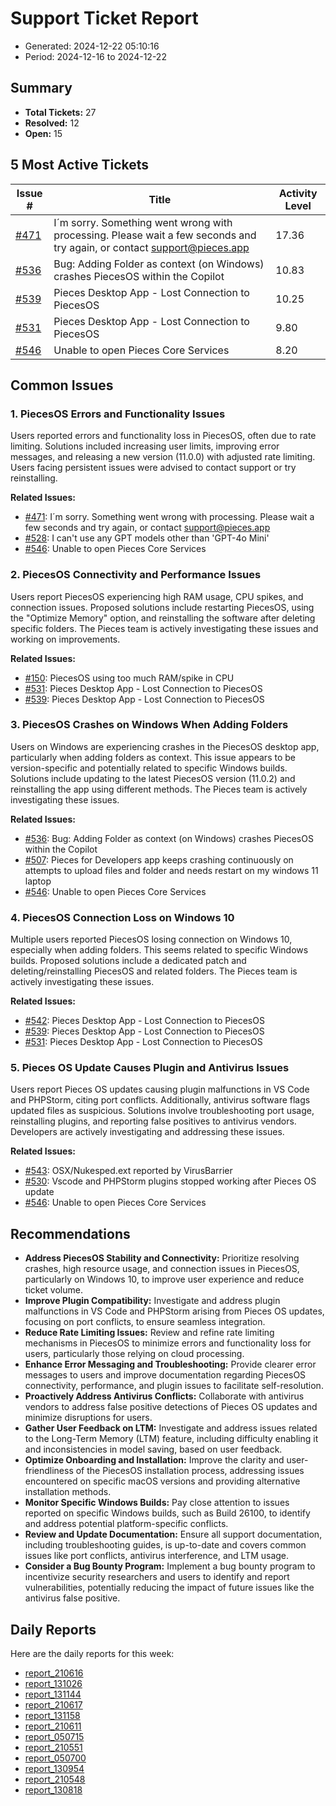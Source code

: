 # Support Ticket Report
- Generated: 2024-12-22 05:10:16
- Period: 2024-12-16 to 2024-12-22

## Summary
- **Total Tickets:** 27
- **Resolved:** 12
- **Open:** 15

## 5 Most Active Tickets
| Issue # | Title | Activity Level |
|---------|-------|----------------|
| [#471](https://github.com/pieces-app/support/issues/471) | I´m sorry. Something went wrong with processing. Please wait a few seconds and try again, or contact support@pieces.app | 17.36 |
| [#536](https://github.com/pieces-app/support/issues/536) | Bug: Adding Folder as context (on Windows) crashes PiecesOS within the Copilot | 10.83 |
| [#539](https://github.com/pieces-app/support/issues/539) | Pieces Desktop App - Lost Connection to PiecesOS | 10.25 |
| [#531](https://github.com/pieces-app/support/issues/531) | Pieces Desktop App - Lost Connection to PiecesOS | 9.80 |
| [#546](https://github.com/pieces-app/support/issues/546) | Unable to open Pieces Core Services | 8.20 |

## Common Issues
### 1. PiecesOS Errors and Functionality Issues
Users reported errors and functionality loss in PiecesOS, often due to rate limiting. Solutions included increasing user limits, improving error messages, and releasing a new version (11.0.0) with adjusted rate limiting. Users facing persistent issues were advised to contact support or try reinstalling.

**Related Issues:**
- [#471](https://github.com/pieces-app/support/issues/471): I´m sorry. Something went wrong with processing. Please wait a few seconds and try again, or contact support@pieces.app
- [#528](https://github.com/pieces-app/support/issues/528): I can't use any GPT models other than 'GPT-4o Mini'
- [#546](https://github.com/pieces-app/support/issues/546): Unable to open Pieces Core Services

### 2. PiecesOS Connectivity and Performance Issues
Users report PiecesOS experiencing high RAM usage, CPU spikes, and connection issues.  Proposed solutions include restarting PiecesOS, using the "Optimize Memory" option, and reinstalling the software after deleting specific folders. The Pieces team is actively investigating these issues and working on improvements.

**Related Issues:**
- [#150](https://github.com/pieces-app/support/issues/150): PiecesOS using too much RAM/spike in CPU
- [#531](https://github.com/pieces-app/support/issues/531): Pieces Desktop App - Lost Connection to PiecesOS
- [#539](https://github.com/pieces-app/support/issues/539): Pieces Desktop App - Lost Connection to PiecesOS

### 3. PiecesOS Crashes on Windows When Adding Folders
Users on Windows are experiencing crashes in the PiecesOS desktop app, particularly when adding folders as context. This issue appears to be version-specific and potentially related to specific Windows builds. Solutions include updating to the latest PiecesOS version (11.0.2) and reinstalling the app using different methods. The Pieces team is actively investigating these issues.

**Related Issues:**
- [#536](https://github.com/pieces-app/support/issues/536): Bug: Adding Folder as context (on Windows) crashes PiecesOS within the Copilot
- [#507](https://github.com/pieces-app/support/issues/507): Pieces for Developers app keeps crashing continuously on attempts to upload files and folder and needs restart on my windows 11 laptop
- [#546](https://github.com/pieces-app/support/issues/546): Unable to open Pieces Core Services

### 4. PiecesOS Connection Loss on Windows 10
Multiple users reported PiecesOS losing connection on Windows 10, especially when adding folders. This seems related to specific Windows builds. Proposed solutions include a dedicated patch and deleting/reinstalling PiecesOS and related folders. The Pieces team is actively investigating these issues.

**Related Issues:**
- [#542](https://github.com/pieces-app/support/issues/542): Pieces Desktop App - Lost Connection to PiecesOS
- [#539](https://github.com/pieces-app/support/issues/539): Pieces Desktop App - Lost Connection to PiecesOS
- [#531](https://github.com/pieces-app/support/issues/531): Pieces Desktop App - Lost Connection to PiecesOS

### 5. Pieces OS Update Causes Plugin and Antivirus Issues
Users report Pieces OS updates causing plugin malfunctions in VS Code and PHPStorm, citing port conflicts. Additionally, antivirus software flags updated files as suspicious. Solutions involve troubleshooting port usage, reinstalling plugins, and reporting false positives to antivirus vendors. Developers are actively investigating and addressing these issues.

**Related Issues:**
- [#543](https://github.com/pieces-app/support/issues/543): OSX/Nukesped.ext reported by VirusBarrier
- [#530](https://github.com/pieces-app/support/issues/530): Vscode and PHPStorm plugins stopped working after Pieces OS update
- [#546](https://github.com/pieces-app/support/issues/546): Unable to open Pieces Core Services


## Recommendations
- **Address PiecesOS Stability and Connectivity:** Prioritize resolving crashes, high resource usage, and connection issues in PiecesOS, particularly on Windows 10, to improve user experience and reduce ticket volume.
- **Improve Plugin Compatibility:** Investigate and address plugin malfunctions in VS Code and PHPStorm arising from Pieces OS updates, focusing on port conflicts, to ensure seamless integration.
- **Reduce Rate Limiting Issues:** Review and refine rate limiting mechanisms in PiecesOS to minimize errors and functionality loss for users, particularly those relying on cloud processing.
- **Enhance Error Messaging and Troubleshooting:** Provide clearer error messages to users and improve documentation regarding PiecesOS connectivity, performance, and plugin issues to facilitate self-resolution.
- **Proactively Address Antivirus Conflicts:** Collaborate with antivirus vendors to address false positive detections of Pieces OS updates and minimize disruptions for users.
- **Gather User Feedback on LTM:** Investigate and address issues related to the Long-Term Memory (LTM) feature, including difficulty enabling it and inconsistencies in model saving, based on user feedback.
- **Optimize Onboarding and Installation:** Improve the clarity and user-friendliness of the PiecesOS installation process, addressing issues encountered on specific macOS versions and providing alternative installation methods.
- **Monitor Specific Windows Builds:** Pay close attention to issues reported on specific Windows builds, such as Build 26100, to identify and address potential platform-specific conflicts.
- **Review and Update Documentation:** Ensure all support documentation, including troubleshooting guides, is up-to-date and covers common issues like port conflicts, antivirus interference, and LTM usage.
- **Consider a Bug Bounty Program:** Implement a bug bounty program to incentivize security researchers and users to identify and report vulnerabilities, potentially reducing the impact of future issues like the antivirus false positive.

## Daily Reports
Here are the daily reports for this week:

- [report_210616](daily/2024-12-17/report_210616.md)
- [report_131026](daily/2024-12-17/report_131026.md)
- [report_131144](daily/2024-12-18/report_131144.md)
- [report_210617](daily/2024-12-18/report_210617.md)
- [report_131158](daily/2024-12-19/report_131158.md)
- [report_210611](daily/2024-12-19/report_210611.md)
- [report_050715](daily/2024-12-19/report_050715.md)
- [report_210551](daily/2024-12-20/report_210551.md)
- [report_050700](daily/2024-12-20/report_050700.md)
- [report_130954](daily/2024-12-20/report_130954.md)
- [report_210548](daily/2024-12-21/report_210548.md)
- [report_130818](daily/2024-12-21/report_130818.md)
